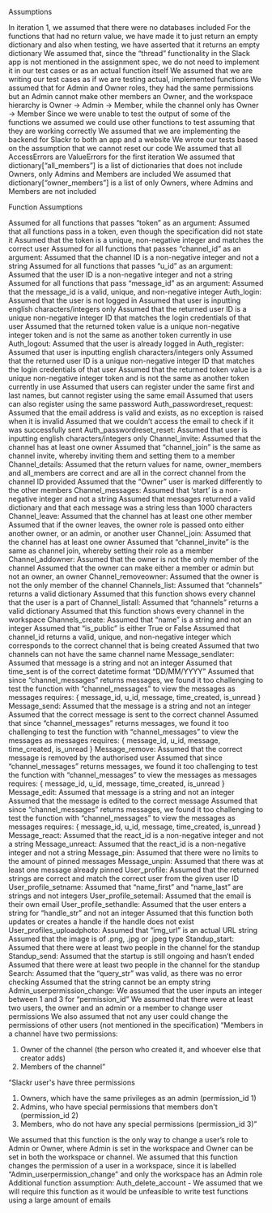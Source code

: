 Assumptions

In iteration 1, we assumed that there were no databases included
For the functions that had no return value, we have made it to just return an empty dictionary and also when testing, we have asserted that it returns an empty dictionary
We assumed that, since the “thread” functionality in the Slack app is not mentioned in the assignment spec, we do not need to implement it in our test cases or as an actual function itself
We assumed that we are writing our test cases as if we are testing actual, implemented functions
We assumed that for Admin and Owner roles, they had the same permissions but an Admin cannot make other members an Owner, and the workspace hierarchy is Owner -> Admin -> Member, while the channel only has Owner -> Member
Since we were unable to test the output of some of the functions we assumed we could use other functions to test assuming that they are working correctly
We assumed that we are implementing the backend for Slackr to both an app and a website
We wrote our tests based on the assumption that we cannot reset our code
We assumed that all AccessErrors are ValueErrors for the first iteration
We assumed that dictionary[“all_members”] is a list of dictionaries that does not include Owners, only Admins and Members are included
We assumed that dictionary[“owner_members”] is a list of only Owners, where Admins and Members are not included

Function Assumptions

Assumed for all functions that passes “token” as an argument:
Assumed that all functions pass in a token, even though the specification did not state it
Assumed that the token is a unique, non-negative integer and matches the correct user
Assumed for all functions that passes “channel_id” as an argument:
Assumed that the channel ID is a non-negative integer and not a string
Assumed for all functions that passes “u_id” as an argument:
Assumed that the user ID is a non-negative integer and not a string
Assumed for all functions that pass “message_id” as an argument:
Assumed that the message_id is a valid, unique, and non-negative integer
Auth_login:
Assumed that the user is not logged in
Assumed that user is inputting english characters/integers only
Assumed that the returned user ID is a unique non-negative integer ID that matches the login credentials of that user
Assumed that the returned token value is a unique non-negative integer token and is not the same as another token currently in use
Auth_logout:
Assumed that the user is already logged in
Auth_register:
Assumed that user is inputting english characters/integers only
Assumed that the returned user ID is a unique non-negative integer ID that matches the login credentials of that user
Assumed that the returned token value is a unique non-negative integer token and is not the same as another token currently in use
Assumed that users can register under the same first and last names, but cannot register using the same email
Assumed that users can also register using the same password
Auth_passwordreset_request:
Assumed that the email address is valid and exists, as no exception is raised when it is invalid
Assumed that we couldn’t access the email to check if it was successfully sent
Auth_passwordreset_reset:
Assumed that user is inputting english characters/integers only
Channel_invite:
Assumed that the channel has at least one owner
Assumed that “channel_join” is the same as channel invite, whereby inviting them and setting them to a member
Channel_details:
Assumed that the return values for name, owner_members and all_members are correct and are all in the correct channel from the channel ID provided
Assumed that the “Owner” user is marked differently to the other members
Channel_messages:
Assumed that ‘start’ is a non-negative integer and not a string
Assumed that messages returned a valid dictionary and that each message was a string less than 1000 characters
Channel_leave:
Assumed that the channel has at least one other member
Assumed that if the owner leaves, the owner role is passed onto either another owner, or an admin, or another user
Channel_join:
Assumed that the channel has at least one owner
Assumed that “channel_invite” is the same as channel join, whereby setting their role as a member
Channel_addowner:
Assumed that the owner is not the only member of the channel
Assumed that the owner can make either a member or admin but not an owner, an owner
Channel_removeowner:
Assumed that the owner is not the only member of the channel
Channels_list:
Assumed that “channels” returns a valid dictionary
Assumed that this function shows every channel that the user is a part of
Channel_listall:
Assumed that “channels” returns a valid dictionary
Assumed that this function shows every channel in the workspace
Channels_create:
Assumed that “name” is a string and not an integer
Assumed that “is_public” is either True or False
Assumed that channel_id returns a valid, unique, and non-negative integer which corresponds to the correct channel that is being created
Assumed that two channels can not have the same channel name
Message_sendlater:
Assumed that message is a string and not an integer
Assumed that time_sent is of the correct datetime format “DD/MM/YYYY”
Assumed that since “channel_messages” returns messages, we found it too challenging to test the function with “channel_messages” to view the messages as messages requires:
{ message_id, u_id, message, time_created, is_unread }
Message_send:
Assumed that the message is a string and not an integer
Assumed that the correct message is sent to the correct channel
Assumed that since “channel_messages” returns messages, we found it too challenging to test the function with “channel_messages” to view the messages as messages requires:
{ message_id, u_id, message, time_created, is_unread }
Message_remove:
Assumed that the correct message is removed by the authorised user
Assumed that since “channel_messages” returns messages, we found it too challenging to test the function with “channel_messages” to view the messages as messages requires:
{ message_id, u_id, message, time_created, is_unread }
Message_edit:
Assumed that message is a string and not an integer
Assumed that the message is edited to the correct message
Assumed that since “channel_messages” returns messages, we found it too challenging to test the function with “channel_messages” to view the messages as messages requires:
{ message_id, u_id, message, time_created, is_unread }
Message_react:
Assumed that the react_id is a non-negative integer and not a string
Message_unreact:
Assumed that the react_id is a non-negative integer and not a string
Message_pin:
Assumed that there were no limits to the amount of pinned messages
Message_unpin:
Assumed that there was at least one message already pinned
User_profile:
Assumed that the returned strings are correct and match the correct user from the given user ID
User_profile_setname:
Assumed that “name_first” and “name_last” are strings and not integers
User_profile_setemail:
Assumed that the email is their own email
User_profile_sethandle:
Assumed that the user enters a string for “handle_str” and not an integer
Assumed that this function both updates or creates a handle if the handle does not exist 
User_profiles_uploadphoto:
Assumed that “img_url” is an actual URL string
Assumed that the image is of  .png, .jpg or .jpeg type
Standup_start:
Assumed that there were at least two people in the channel for the standup
Standup_send:
Assumed that the startup is still ongoing and hasn’t ended
Assumed that there were at least two people in the channel for the standup
Search:
Assumed that the “query_str” was valid, as there was no error checking
Assumed that the string cannot be an empty string
Admin_userpermission_change:
We assumed that the user inputs an integer between 1 and 3 for “permission_id”
We assumed that there were at least two users, the owner and an admin or a member to change user permissions
We also assumed that not any user could change the permissions of other users (not mentioned in the specification)
“Members in a channel have two permissions:
1) Owner of the channel (the person who created it, and whoever else that creator adds)
2) Members of the channel”

“Slackr user's have three permissions
1) Owners, which have the same privileges as an admin (permission_id 1)
2) Admins, who have special permissions that members don't (permission_id 2)
3) Members, who do not have any special permissions (permission_id 3)”

We assumed that this function is the only way to change a user’s role to Admin or Owner, where Admin is set in the workspace and Owner can be set in both the workspace or channel.
We assumed that this function changes the permission of a user in a workspace, since it is labelled “Admin_userpermission_change” and only the workspace has an Admin role
Additional function assumption: Auth_delete_account - We assumed that we will require this function as it would be unfeasible to write test functions using a large amount of emails
